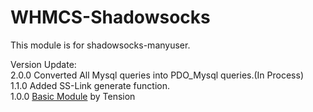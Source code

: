 # WHMCS-Shadowsocks

This module is for shadowsocks-manyuser.</br>

Version Update:</br>
2.0.0 Converted All Mysql queries into PDO_Mysql queries.(In Process)</br>
1.1.0 Added SS-Link generate function.</br>
1.0.0 <a href="https://github.com/soft-wiki/whmcs-shadowsocks">Basic Module</a> by Tension</br>
